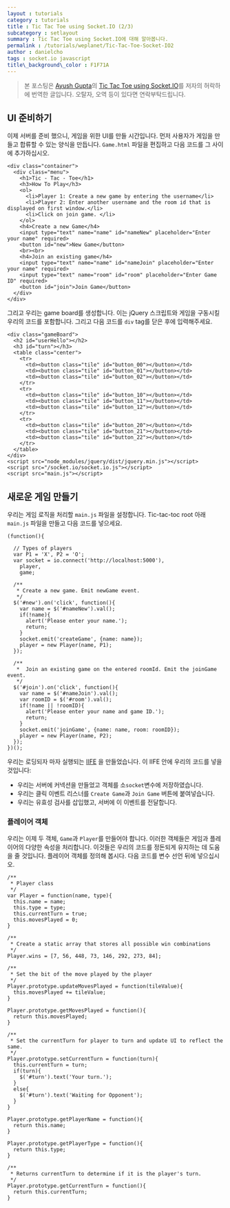 ```yaml
---
layout : tutorials
category : tutorials
title : Tic Tac Toe using Socket.IO (2/3)
subcategory : setlayout
summary : Tic Tac Toe using Socket.IO에 대해 알아봅니다.
permalink : /tutorials/weplanet/Tic-Tac-Toe-Socket-IO2
author : danielcho
tags : socket.io javascript
title\_background\_color : F1F71A
---
```




> 본 포스팅은 [Ayush Gupta](https://ayushgp.github.io/)의 [Tic Tac Toe using Socket.IO](https://ayushgp.github.io/Tic-Tac-Toe-Socket-IO/)를 저자의 허락하에 번역한 글입니다. 오탈자, 오역 등이 있다면 연락부탁드립니다.

  




## UI 준비하기 

이제 서버를 준비 했으니, 게임을 위한 UI를 만들 시간입니다. 먼저 사용자가 게임을 만들고 합류할 수 있는 양식을 만듭니다. `Game.html` 파일을 편집하고 다음 코드를 그 사이에 추가하십시오.

```
<div class="container">
  <div class="menu">
    <h1>Tic - Tac - Toe</h1>
    <h3>How To Play</h3>
    <ol>
      <li>Player 1: Create a new game by entering the username</li>
      <li>Player 2: Enter another username and the room id that is displayed on first window.</li>
      <li>Click on join game. </li>
    </ol>
    <h4>Create a new Game</h4>
    <input type="text" name="name" id="nameNew" placeholder="Enter your name" required>
    <button id="new">New Game</button>
    <br><br>
    <h4>Join an existing game</h4>
    <input type="text" name="name" id="nameJoin" placeholder="Enter your name" required>
    <input type="text" name="room" id="room" placeholder="Enter Game ID" required>
    <button id="join">Join Game</button>
  </div>
</div>

```



그리고 우리는 game board를 생성합니다. 이는 jQuery 스크립트와 게임을 구동시킬 우리의 코드를 포함합니다. 그리고 다음 코드를  `div` tag를 닫은 후에 입력해주세요.

```
<div class="gameBoard">
  <h2 id="userHello"></h2>
  <h3 id="turn"></h3>
  <table class="center">
    <tr>
      <td><button class="tile" id="button_00"></button></td>
      <td><button class="tile" id="button_01"></button></td>
      <td><button class="tile" id="button_02"></button></td>
    </tr>
    <tr>
      <td><button class="tile" id="button_10"></button></td>
      <td><button class="tile" id="button_11"></button></td>
      <td><button class="tile" id="button_12"></button></td>
    </tr>
    <tr>
      <td><button class="tile" id="button_20"></button></td>
      <td><button class="tile" id="button_21"></button></td>
      <td><button class="tile" id="button_22"></button></td>
    </tr>
  </table>
</div>
<script src="node_modules/jquery/dist/jquery.min.js"></script>
<script src="/socket.io/socket.io.js"></script>
<script src="main.js"></script>	

```



## 새로운 게임 만들기 

우리는 게임 로직을 처리할 `main.js` 파일을 설정합니다. Tic-tac-toc root 아래 `main.js` 파일을 만들고 다음 코드를 넣으세요. 

```
(function(){

  // Types of players
  var P1 = 'X', P2 = 'O';
  var socket = io.connect('http://localhost:5000'),
    player,
    game;

  /**
   * Create a new game. Emit newGame event.
   */
  $('#new').on('click', function(){
    var name = $('#nameNew').val();
    if(!name){
      alert('Please enter your name.');
      return;
    }
    socket.emit('createGame', {name: name});
    player = new Player(name, P1);
  });

  /** 
   *  Join an existing game on the entered roomId. Emit the joinGame event.
   */ 
  $('#join').on('click', function(){
    var name = $('#nameJoin').val();
    var roomID = $('#room').val();
    if(!name || !roomID){
      alert('Please enter your name and game ID.');
      return;
    }
    socket.emit('joinGame', {name: name, room: roomID});
    player = new Player(name, P2);
  });
})();

```

우리는 로딩되자 마자 실행되는 [IIFE](https://en.wikipedia.org/wiki/Immediately-invoked_function_expression) 을 만들었습니다. 이 IIFE 안에 우리의 코드를 넣을 것입니다:

- 우리는 서버에 커넥션을 만들었고 객체를 소`socket`변수에 저장하였습니다.
- 우리는 클릭 이벤트 리스너를 `Create Game`과 `Join Game` 버튼에 붙여넣습니다.
- 우리는 유효성 검사를 삽입했고, 서버에 이 이벤트를 전달합니다.





### 플레이어 객체

우리는 이제 두 객체, `Game`과 `Player`를 만들어야 합니다. 이러한 객체들은 게임과 플레이어의 다양한 속성을 처리합니다. 이것들은 우리의 코드를 정돈되게 유지하는 데 도움을 줄 것입니다. 플레이어 객체를 정의해 봅시다. 다음 코드를 변수 선언 뒤에 넣으십시오.

```
/**
 * Player class
 */
var Player = function(name, type){
  this.name = name;
  this.type = type;
  this.currentTurn = true;
  this.movesPlayed = 0;
}

/**
 * Create a static array that stores all possible win combinations
 */
Player.wins = [7, 56, 448, 73, 146, 292, 273, 84];

/**
 * Set the bit of the move played by the player
 */
Player.prototype.updateMovesPlayed = function(tileValue){
  this.movesPlayed += tileValue;
}

Player.prototype.getMovesPlayed = function(){
  return this.movesPlayed;
}

/**
 * Set the currentTurn for player to turn and update UI to reflect the same.
 */
Player.prototype.setCurrentTurn = function(turn){
  this.currentTurn = turn;
  if(turn){
    $('#turn').text('Your turn.');
  }
  else{
    $('#turn').text('Waiting for Opponent');
  }
}

Player.prototype.getPlayerName = function(){
  return this.name;
}

Player.prototype.getPlayerType = function(){
  return this.type;
}

/**
 * Returns currentTurn to determine if it is the player's turn.
 */
Player.prototype.getCurrentTurn = function(){
  return this.currentTurn;
}

```


